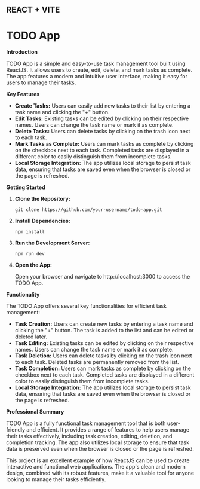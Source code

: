 ## REACT + VITE

# TODO App

**Introduction**

TODO App is a simple and easy-to-use task management tool built using ReactJS. It allows users to create, edit, delete, and mark tasks as complete. The app features a modern and intuitive user interface, making it easy for users to manage their tasks.

**Key Features**

- **Create Tasks:** Users can easily add new tasks to their list by entering a task name and clicking the "+" button.
- **Edit Tasks:** Existing tasks can be edited by clicking on their respective names. Users can change the task name or mark it as complete.
- **Delete Tasks:** Users can delete tasks by clicking on the trash icon next to each task.
- **Mark Tasks as Complete:** Users can mark tasks as complete by clicking on the checkbox next to each task. Completed tasks are displayed in a different color to easily distinguish them from incomplete tasks.
- **Local Storage Integration:** The app utilizes local storage to persist task data, ensuring that tasks are saved even when the browser is closed or the page is refreshed.

**Getting Started**

1. **Clone the Repository:**

   ```
   git clone https://github.com/your-username/todo-app.git
   ```

2. **Install Dependencies:**

   ```
   npm install
   ```

3. **Run the Development Server:**

   ```
   npm run dev
   ```

4. **Open the App:**

   Open your browser and navigate to http://localhost:3000 to access the TODO App.

**Functionality**

The TODO App offers several key functionalities for efficient task management:

- **Task Creation:** Users can create new tasks by entering a task name and clicking the "+" button. The task is added to the list and can be edited or deleted later.
- **Task Editing:** Existing tasks can be edited by clicking on their respective names. Users can change the task name or mark it as complete.
- **Task Deletion:** Users can delete tasks by clicking on the trash icon next to each task. Deleted tasks are permanently removed from the list.
- **Task Completion:** Users can mark tasks as complete by clicking on the checkbox next to each task. Completed tasks are displayed in a different color to easily distinguish them from incomplete tasks.
- **Local Storage Integration:** The app utilizes local storage to persist task data, ensuring that tasks are saved even when the browser is closed or the page is refreshed.

**Professional Summary**

TODO App is a fully functional task management tool that is both user-friendly and efficient. It provides a range of features to help users manage their tasks effectively, including task creation, editing, deletion, and completion tracking. The app also utilizes local storage to ensure that task data is preserved even when the browser is closed or the page is refreshed.

This project is an excellent example of how ReactJS can be used to create interactive and functional web applications. The app's clean and modern design, combined with its robust features, make it a valuable tool for anyone looking to manage their tasks efficiently.
